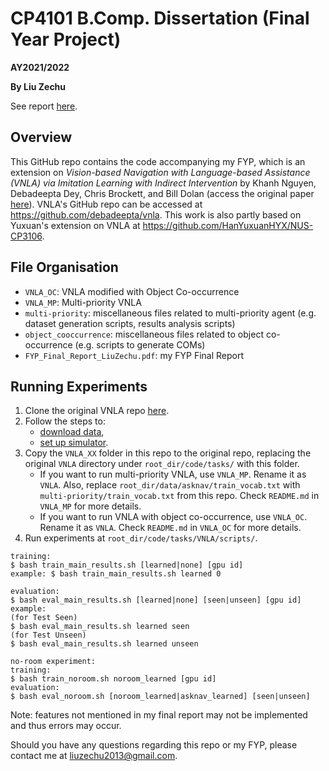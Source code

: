 # CP4101 B.Comp. Dissertation (Final Year Project)

**AY2021/2022**

**By Liu Zechu**

See report [here](https://github.com/LiuZechu/vnla/blob/master/FYP_Final_Report_LiuZechu.pdf).

## Overview
This GitHub repo contains the code accompanying my FYP, which is an extension on _Vision-based Navigation with Language-based Assistance (VNLA) via Imitation Learning with Indirect Intervention_ by Khanh Nguyen, Debadeepta Dey, Chris Brockett, and Bill Dolan (access the original paper [here](https://arxiv.org/abs/1812.04155)). VNLA's GitHub repo can be accessed at <https://github.com/debadeepta/vnla>. This work is also partly based on Yuxuan's extension on VNLA at <https://github.com/HanYuxuanHYX/NUS-CP3106>.

## File Organisation
- `VNLA_OC`: VNLA modified with Object Co-occurrence
- `VNLA_MP`: Multi-priority VNLA
- `multi-priority`: miscellaneous files related to multi-priority agent (e.g. dataset generation scripts, results analysis scripts)
- `object_cooccurrence`: miscellaneous files related to object co-occurrence (e.g. scripts to generate COMs)
- `FYP_Final_Report_LiuZechu.pdf`: my FYP Final Report

## Running Experiments
1. Clone the original VNLA repo [here](https://github.com/debadeepta/vnla).
2. Follow the steps to:
    * [download data](https://github.com/debadeepta/vnla/tree/master/data),
    * [set up simulator](https://github.com/debadeepta/vnla/tree/master/code).
3. Copy the `VNLA_XX` folder in this repo to the original repo, replacing the original `VNLA` directory under `root_dir/code/tasks/` with this folder.
    * If you want to run multi-priority VNLA, use `VNLA_MP`. Rename it as `VNLA`. Also, replace `root_dir/data/asknav/train_vocab.txt` with `multi-priority/train_vocab.txt` from this repo. Check `README.md` in `VNLA_MP` for more details.
    * If you want to run VNLA with object co-occurrence, use `VNLA_OC`. Rename it as `VNLA`. Check `README.md` in `VNLA_OC` for more details.
4. Run experiments at `root_dir/code/tasks/VNLA/scripts/`.

```
training:
$ bash train_main_results.sh [learned|none] [gpu id]
example: $ bash train_main_results.sh learned 0

evaluation:
$ bash eval_main_results.sh [learned|none] [seen|unseen] [gpu id]
example: 
(for Test Seen) 
$ bash eval_main_results.sh learned seen
(for Test Unseen)
$ bash eval_main_results.sh learned unseen

no-room experiment:
training:
$ bash train_noroom.sh noroom_learned [gpu id]
evaluation:
$ bash eval_noroom.sh [noroom_learned|asknav_learned] [seen|unseen]
```

Note: features not mentioned in my final report may not be implemented and thus errors may occur.


Should you have any questions regarding this repo or my FYP, please contact me at <liuzechu2013@gmail.com>.

